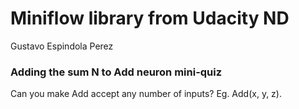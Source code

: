 # Miniflow library from Udacity ND

Gustavo Espindola Perez

### Adding the sum N to Add neuron mini-quiz

Can you make Add accept any number of inputs? Eg. Add(x, y, z).
